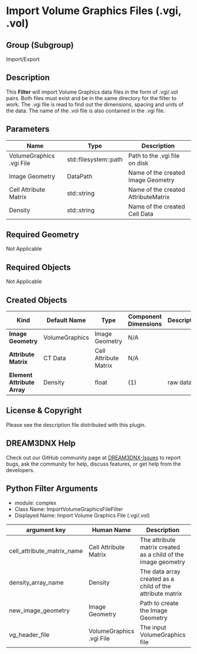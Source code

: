 # Import Volume Graphics Files (.vgi, .vol) #

## Group (Subgroup) ##

Import/Export

## Description ##

This **Filter** will import Volume Graphics data files in the form of .vgi/.vol pairs. Both files must exist and be in the same directory for the filter to work. The .vgi file is read to find out the dimensions, spacing and units of the data. The name of the .vol file is also contained in the .vgi file.

## Parameters ##

| Name | Type | Description |
|------|------|-------------|
| VolumeGraphics .vgi File | std::filesystem::path | Path to the .vgi file on disk |
| Image Geometry | DataPath | Name of the created Image Geometry |
| Cell Attribute Matrix | std::string | Name of the created AttributeMatrix |
| Density | std::string | Name of the created Cell Data |

## Required Geometry ###

Not Applicable

## Required Objects ##

Not Applicable

## Created Objects ##

| Kind | Default Name | Type | Component Dimensions | Description |
|------|--------------|------|----------------------|-------------|
| **Image Geometry** | VolumeGraphics | Image Geometry | N/A |  |
| **Attribute Matrix** | CT Data | Cell Attribute Matrix | N/A |  |
| **Element Attribute Array** | Density | float | (1) | raw data |

## License & Copyright ##

Please see the description file distributed with this plugin.

## DREAM3DNX Help

Check out our GitHub community page at [DREAM3DNX-Issues](https://github.com/BlueQuartzSoftware/DREAM3DNX-Issues) to report bugs, ask the community for help, discuss features, or get help from the developers.

## Python Filter Arguments

+ module: complex
+ Class Name: ImportVolumeGraphicsFileFilter
+ Displayed Name: Import Volume Graphics File (.vgi/.vol)

| argument key | Human Name | Description | Parameter Type |
|--------------|------------|-------------|----------------|
| cell_attribute_matrix_name | Cell Attribute Matrix | The attribute matrix created as a child of the image geometry | complex.DataObjectNameParameter |
| density_array_name | Density | The data array created as a child of the attribute matrix | complex.DataObjectNameParameter |
| new_image_geometry | Image Geometry | Path to create the Image Geometry | complex.DataGroupCreationParameter |
| vg_header_file | VolumeGraphics .vgi File | The input VolumeGraphics file | complex.FileSystemPathParameter |

